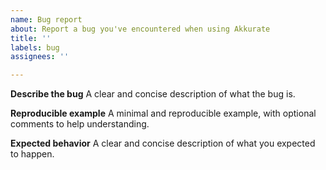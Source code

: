 ```yaml
---
name: Bug report
about: Report a bug you've encountered when using Akkurate
title: ''
labels: bug
assignees: ''

---
```


**Describe the bug**
A clear and concise description of what the bug is.

**Reproducible example**
A minimal and reproducible example, with optional comments to help understanding.

**Expected behavior**
A clear and concise description of what you expected to happen.
